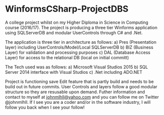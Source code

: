 # WinformsCSharp-ProjectDBS
A college project whilst on my Higher Diploma in Science in Computing course (2016/17). The project is  producing a three tier Winforms application using SQLServerDB and modular UserControls  through C# and .Net. 

The application is three tier in architecture as follows:
a) Pres (Presentation layer) including UserControls/Model/Local SQLServerDB
b) BIZ (Business Layer) for validation and processing purposes
c) DAL (Database Access Layer) for access to the relational DB (local on initial committ)

The Tech used was as follows:
a) Microsoft Visual Studios 2015
b) SQL Server 2014 interface with Visual Studios 
c) .Net including ADO.NET

Project is functioning save Edit feature that is partly build and needs to be build out in future commits. User Controls and layers follow a good modular structure so they are resusable upon demand. Futher information and contact to myself at johnmlhll@yahoo.com and you can follow me on Twitter @johnmlhll. If I see you are a coder and/or in the software industry, I will follow you back when I see your follow!
